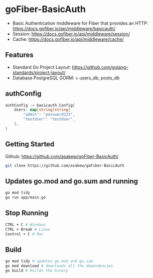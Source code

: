 # goFiber-BasicAuth
* Basic Authentication middleware for Fiber that provides an HTTP: https://docs.gofiber.io/api/middleware/basicauth/
* Session: https://docs.gofiber.io/api/middleware/session/
* Cache: https://docs.gofiber.io/api/middleware/cache/

## Features
* Standard Go Project Layout: https://github.com/golang-standards/project-layout/
* Database PostgreSQL GORM: + users_db, posts_db

## authConfig
```go
authConfig := basicauth.Config{
	Users: map[string]string{
		"admin": "password123",
		"testUser": "testUser",
	},
}
```

## Getting Started
Github: https://github.com/asakew/goFiber-BasicAuth/
```bash
git clone https://github.com/asakew/goFiber-BasicAuth
```

## Updates go.mod and go.sum and running 
```bash
go mod tidy
go run app/main.go
```

## Stop Running
```bash
CTRL + C # Windows
CTRL + Break # Linux
Control + C # Mac
```

## Build
```bash
go mod tidy # updates go.mod and go.sum
go mod download # downloads all the dependencies
go build # builds the binary
```
